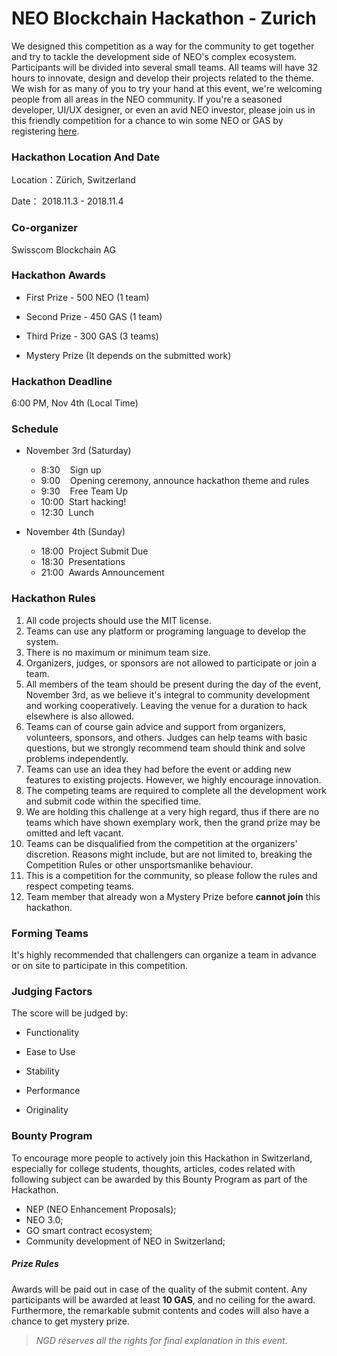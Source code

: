 # NEO Blockchain Hackathon - Zurich

We designed this competition as a way for the community to get together and try to tackle the development side of NEO's complex ecosystem. Participants will be divided into several small teams. All teams will have 32 hours to innovate, design and develop their projects related to the theme. We wish for as many of you to try your hand at this event, we're welcoming people from all areas in the NEO community. If you're a seasoned developer, UI/UX designer, or even an avid NEO investor, please join us in this friendly competition for a chance to win some NEO or GAS by registering [here](https://www.eventbrite.co.uk/e/neo-blockchain-hackathon-zurich-tickets-50528005625).

### Hackathon Location And Date

Location：Zürich, Switzerland

Date： 2018.11.3 - 2018.11.4

### Co-organizer

Swisscom Blockchain AG

### Hackathon Awards

- First Prize - 500 NEO (1 team)

- Second Prize - 450 GAS (1 team)

- Third Prize - 300 GAS (3 teams)

- Mystery Prize (It depends on the submitted work)

### Hackathon Deadline

6:00 PM, Nov 4th (Local Time)

### Schedule

- November 3rd (Saturday)

  - 8:30     &nbsp;&nbsp;&nbsp;Sign up
  - 9:00     &nbsp;&nbsp;&nbsp;Opening ceremony, announce hackathon theme and rules
  - 9:30     &nbsp;&nbsp;&nbsp;Free Team Up
  - 10:00    &nbsp;Start hacking!
  - 12:30    &nbsp;Lunch

- November 4th (Sunday)

   - 18:00 	 &nbsp;Project Submit Due
   - 18:30   &nbsp;Presentations
   - 21:00   &nbsp;Awards Announcement


### Hackathon Rules
1.	All code projects should use the MIT license.
2.	Teams can use any platform or programing language to develop the system.
3.	There is no maximum or minimum team size.
4.	Organizers, judges, or sponsors are not allowed to participate or join a team.
5.	All members of the team should be present during the day of the event, November 3rd, as we believe it's integral to community development and working cooperatively. Leaving the venue for a duration to hack elsewhere is also allowed.
6.	Teams can of course gain advice and support from organizers, volunteers, sponsors, and others. Judges can help teams with basic questions, but we strongly recommend team should think and solve problems independently.
7.	Teams can use an idea they had before the event or adding new features to existing projects. However, we highly encourage innovation.
8.	The competing teams are required to complete all the development work and submit code within the specified time.
9.	We are holding this challenge at a very high regard, thus if there are no teams which have shown exemplary work, then the grand prize may be omitted and left vacant.
10.	Teams can be disqualified from the competition at the organizers' discretion. Reasons might include, but are not limited to, breaking the Competition Rules or other unsportsmanlike behaviour.
11.	This is a competition for the community, so please follow the rules and respect competing teams.
12. Team member that already won a Mystery Prize before **cannot join** this hackathon.

### Forming Teams

It's highly recommended that challengers can organize a team in advance or on site to participate in this competition. 

### Judging Factors

The score will be judged by:

- Functionality

- Ease to Use

- Stability

- Performance

- Originality

### Bounty Program

To encourage more people to actively join this Hackathon in Switzerland, especially for college students, thoughts, articles, codes related with following subject can be awarded by this Bounty Program as part of the Hackathon.

- NEP (NEO Enhancement Proposals);
- NEO 3.0;
- GO smart contract ecosystem;
- Community development of NEO in Switzerland;

##### Prize Rules

Awards will be paid out in case of the quality of the submit content. Any participants will be awarded at least **10 GAS**, and no ceiling for the award. Furthermore, the remarkable submit contents and codes will also have a chance to get mystery prize.

> *NGD reserves all the rights for final explanation in this event.*
